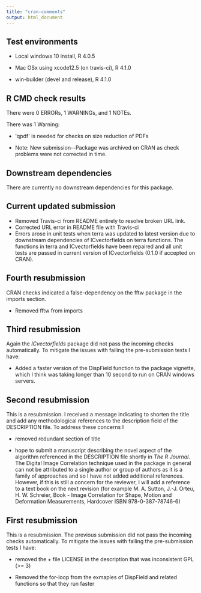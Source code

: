 ```yaml
---
title: "cran-comments"
output: html_document
---
```


## Test environments
* Local windows 10 install, R 4.0.5

* Mac OSx using xcode12.5 (on travis-ci), R 4.1.0

* win-builder (devel and release), R 4.1.0

## R CMD check results

There were 0 ERRORs, 1 WARNINGs, and 1 NOTEs. 

There was 1 Warning:

* 'qpdf' is needed for checks on size reduction of PDFs

* Note: New submission--Package was archived on CRAN as check problems were not
    corrected in time.

## Downstream dependencies

There are currently no downstream dependencies for this package.

## Current updated submission
* Removed Travis-ci from README entirely to resolve broken URL link.
* Corrected URL error in README file with Travis-ci
* Errors arose in unit tests when terra was updated to latest version due to downstream dependencies of ICvectorfields on terra functions. The functions in terra and ICvectorfields have been repaired and all unit tests are passed in current version of ICvectorfields (0.1.0 if accepted on CRAN).

## Fourth resubmission 
CRAN checks indicated a false-dependency on the fftw package in the imports section.

* Removed fftw from imports

## Third resubmission 
Again the *ICvectorfields* package did not pass the incoming checks automatically. To mitigate the issues with failing the pre-submission tests I have:

* Added a faster version of the DispField function to the package vignette, which I think was taking longer than 10 second to run on CRAN windows servers.

## Second resubmission 
This is a resubmission. I received a message indicating to shorten the title and add any methodological references to the description field of the DESCRIPTION file. To address these concerns I

* removed redundant section of title 

* hope to submit a manuscript describing the novel aspect of the algorithm referenced in the DESCRIPTION file      shortly in *The R Journal*. The Digital Image Correlation technique used in the package in general can not be       attributed to a single author or group of authors as it is a family of approaches and so I have not added  additional references. However, if this is still a concern for the reviewer, I will add a reference to a text book on the next revision (for example M. A. Sutton, J.-J. Orteu, H. W. Schreier, Book - Image Correlation for Shape, Motion and Deformation Measurements, Hardcover ISBN 978-0-387-78746-6)

## First resubmission 
This is a resubmission. The previous submission did not pass the incoming checks automatically. To mitigate the issues with failing the pre-submission tests I have:

* removed the + file LICENSE in the description that was inconsistent GPL (>= 3)

* Removed the for-loop from the exmaples of DispField and related functions so that they run faster
